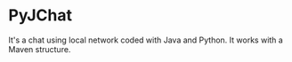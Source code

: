 # PyJChat

It's a chat using local network coded with Java and Python. It works with a Maven structure.
